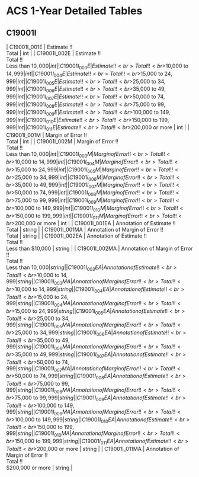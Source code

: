 # ACS 1-Year Detailed Tables

## C19001I

| C19001I_001E | Estimate !!<br>Total | int |
| C19001I_002E | Estimate !!<br>Total !!<br>Less than $10,000 | int |
| C19001I_003E | Estimate !!<br>Total !!<br>$10,000 to $14,999 | int |
| C19001I_004E | Estimate !!<br>Total !!<br>$15,000 to $24,999 | int |
| C19001I_005E | Estimate !!<br>Total !!<br>$25,000 to $34,999 | int |
| C19001I_006E | Estimate !!<br>Total !!<br>$35,000 to $49,999 | int |
| C19001I_007E | Estimate !!<br>Total !!<br>$50,000 to $74,999 | int |
| C19001I_008E | Estimate !!<br>Total !!<br>$75,000 to $99,999 | int |
| C19001I_009E | Estimate !!<br>Total !!<br>$100,000 to $149,999 | int |
| C19001I_010E | Estimate !!<br>Total !!<br>$150,000 to $199,999 | int |
| C19001I_011E | Estimate !!<br>Total !!<br>$200,000 or more | int |
| C19001I_001M | Margin of Error !!<br>Total | int |
| C19001I_002M | Margin of Error !!<br>Total !!<br>Less than $10,000 | int |
| C19001I_003M | Margin of Error !!<br>Total !!<br>$10,000 to $14,999 | int |
| C19001I_004M | Margin of Error !!<br>Total !!<br>$15,000 to $24,999 | int |
| C19001I_005M | Margin of Error !!<br>Total !!<br>$25,000 to $34,999 | int |
| C19001I_006M | Margin of Error !!<br>Total !!<br>$35,000 to $49,999 | int |
| C19001I_007M | Margin of Error !!<br>Total !!<br>$50,000 to $74,999 | int |
| C19001I_008M | Margin of Error !!<br>Total !!<br>$75,000 to $99,999 | int |
| C19001I_009M | Margin of Error !!<br>Total !!<br>$100,000 to $149,999 | int |
| C19001I_010M | Margin of Error !!<br>Total !!<br>$150,000 to $199,999 | int |
| C19001I_011M | Margin of Error !!<br>Total !!<br>$200,000 or more | int |
| C19001I_001EA | Annotation of Estimate !!<br>Total | string |
| C19001I_001MA | Annotation of Margin of Error !!<br>Total | string |
| C19001I_002EA | Annotation of Estimate !!<br>Total !!<br>Less than $10,000 | string |
| C19001I_002MA | Annotation of Margin of Error !!<br>Total !!<br>Less than $10,000 | string |
| C19001I_003EA | Annotation of Estimate !!<br>Total !!<br>$10,000 to $14,999 | string |
| C19001I_003MA | Annotation of Margin of Error !!<br>Total !!<br>$10,000 to $14,999 | string |
| C19001I_004EA | Annotation of Estimate !!<br>Total !!<br>$15,000 to $24,999 | string |
| C19001I_004MA | Annotation of Margin of Error !!<br>Total !!<br>$15,000 to $24,999 | string |
| C19001I_005EA | Annotation of Estimate !!<br>Total !!<br>$25,000 to $34,999 | string |
| C19001I_005MA | Annotation of Margin of Error !!<br>Total !!<br>$25,000 to $34,999 | string |
| C19001I_006EA | Annotation of Estimate !!<br>Total !!<br>$35,000 to $49,999 | string |
| C19001I_006MA | Annotation of Margin of Error !!<br>Total !!<br>$35,000 to $49,999 | string |
| C19001I_007EA | Annotation of Estimate !!<br>Total !!<br>$50,000 to $74,999 | string |
| C19001I_007MA | Annotation of Margin of Error !!<br>Total !!<br>$50,000 to $74,999 | string |
| C19001I_008EA | Annotation of Estimate !!<br>Total !!<br>$75,000 to $99,999 | string |
| C19001I_008MA | Annotation of Margin of Error !!<br>Total !!<br>$75,000 to $99,999 | string |
| C19001I_009EA | Annotation of Estimate !!<br>Total !!<br>$100,000 to $149,999 | string |
| C19001I_009MA | Annotation of Margin of Error !!<br>Total !!<br>$100,000 to $149,999 | string |
| C19001I_010EA | Annotation of Estimate !!<br>Total !!<br>$150,000 to $199,999 | string |
| C19001I_010MA | Annotation of Margin of Error !!<br>Total !!<br>$150,000 to $199,999 | string |
| C19001I_011EA | Annotation of Estimate !!<br>Total !!<br>$200,000 or more | string |
| C19001I_011MA | Annotation of Margin of Error !!<br>Total !!<br>$200,000 or more | string |

